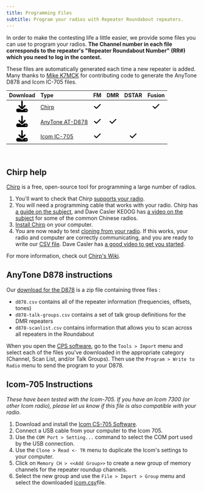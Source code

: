 ```yaml
---
title: Programming Files
subtitle: Program your radios with Repeater Roundabout repeaters.
---
```


In order to make the contesting life a little easier, we provide some files you can use to program your radios. **The Channel number in each file corresponds to the repeater's "Repeater Roundabout Number" (RR#) which you need to log in the contest.**

These files are automatically generated each time a new repeater is added. Many thanks to [Mike K7MCK](https://www.qrz.com/db/k7mck) for contributing code to generate the AnyTone D878 and Icom IC-705 files.

| Download | Type | FM | DMR | DSTAR | Fusion |
|:--------:|:-----|:--:|:---:|:-----:|:------:|
| <a href="assets/programming_files/rr_frequencies.csv" download><img src="assets/images/download-solid.svg" height="30px" /></a> | [Chirp](https://chirp.danplanet.com/projects/chirp/wiki/Home) | <img src="assets/images/check-solid.svg" height="20px" /> | | | <img src="assets/images/check-solid.svg" height="20px" /> |
| <a href="assets/programming_files/d878.zip" download><img src="assets/images/download-solid.svg" height="30px" /></a> | [AnyTone AT-D878](https://support.bridgecomsystems.com/anytone-878-v2-model-cps-firmware-downloads) | <img src="assets/images/check-solid.svg" height="20px" /> | <img src="assets/images/check-solid.svg" height="20px" /> | | |
| <a href="assets/programming_files/icom.csv" download><img src="assets/images/download-solid.svg" height="30px" /></a> | [Icom IC-705](https://www.icomjapan.com/support/firmware_driver/3067/) | <img src="assets/images/check-solid.svg" height="20px" /> | | <img src="assets/images/check-solid.svg" height="20px" /> | |

<br />


## Chirp help

[Chirp](https://chirp.danplanet.com/projects/chirp/wiki/Home) is a free, open-source tool for
programming a large number of radios.

1. You'll want to check that Chirp [supports your
   radio](https://chirp.danplanet.com/projects/chirp/wiki/Supported_Radios). 
2. You will need a programming cable that works with your radio. Chirp has [a
   guide on the
   subject](https://chirp.danplanet.com/projects/chirp/wiki/CableGuide), and
   Dave Casler KE0OG has [a video on the
   subject](https://www.youtube.com/watch?v=nzkFVtyttKM) for some of the common
   Chinese radios.
3. [Install Chirp](https://chirp.danplanet.com/projects/chirp/wiki/Download) on your computer.
4. You are now ready to test [cloning from your
   radio](https://chirp.danplanet.com/projects/chirp/wiki/Beginners_Guide). If
   this works, your radio and computer are correctly communicating, and you are
   ready to write our <a href="assets/programming_files/rr_frequencies.csv"
   download>CSV file</a>. Dave Casler has [a good video to get you
   started](https://www.youtube.com/watch?v=Mrpqq-xi00g).

For more information, check out [Chirp's Wiki](https://chirp.danplanet.com/projects/chirp/wiki/Home).


## AnyTone D878 instructions

Our <a href="assets/programming_files/d878.zip" download>download for the
D878</a> is a zip file containing three files :
- `d878.csv` contains all of the repeater information (frequencies, offsets, tones)
- `d878-talk-groups.csv` contains a set of talk group definitions for the DMR
  repeaters
- `d878-scanlist.csv` contains information that allows you to scan across all repeaters in the
  Roundabout

When you open the [CPS
software](https://support.bridgecomsystems.com/anytone-878-v2-model-cps-firmware-downloads),
go to the `Tools > Import` menu and select each of the files you've downloaded
in the appropriate category (Channel, Scan List, and/or Talk Groups). Then use
the `Program > Write to Radio` menu to send the program to your D878.

## Icom-705 Instructions

*These have been tested with the Icom-705.  If you have an Icom 7300 (or other Icom radio), please
let us know if this file is also compatible with your radio.*

1. Download and install the [Icom CS-705
   Software](https://www.icomjapan.com/support/firmware_driver/3067/).
2. Connect a USB cable from your computer to the Icom 705.
3. Use the `COM Port > Setting...` command to select the COM port used by the USB connection.
4. Use the `Clone > Read <- TR` menu to duplicate the Icom's settings to your computer.
5. Click on `Memory CH > <<Add Group>>` to create a new group of memory channels for the
   repeater roundup channels.
6. Select the new group and use the `File > Import > Group` menu and select the
   downloaded <a href="asserts/programming_files/icom.csv">icom.csv</a>file.

